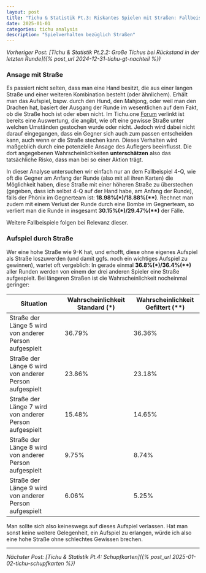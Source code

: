 ```yaml
---
layout: post
title: "Tichu & Statistik Pt.3: Riskantes Spielen mit Straßen: Fallbeispiele"
date: 2025-01-01
categories: tichu analysis
description: "Spielverhalten bezüglich Straßen"
---
```


*Vorheriger Post: [Tichu & Statistik Pt.2.2: Große Tichus bei Rückstand in der letzten Runde]({% post_url 2024-12-31-tichu-gt-nachteil %})*

### Ansage mit Straße

Es passiert nicht selten, dass man eine Hand besitzt, die aus einer langen Straße und einer weiteren Kombination besteht (oder ähnlichem).
Erhält man das Aufspiel, bspw. durch den Hund, den Mahjong, oder weil man den Drachen hat,  basiert der Ausgang der Runde im wesentlichen auf dem Fakt, ob die Straße hoch ist oder eben nicht. 
Im Tichu.one [Forum](https://pun2.tichu.one/display_strassen_wahrscheinlichkeit.php) verlinkt ist bereits eine Auswertung, die angibt, wie oft eine gewisse Straße unter welchen Umständen gestochen wurde oder nicht. Jedoch wird dabei nicht darauf eingegangen, dass ein Gegner sich auch zum passen entscheiden kann, auch wenn er die Straße stechen kann. Dieses Verhalten wird maßgeblich durch eine potenzielle Ansage des Auflegers beeinflusst.
Die dort angegebenen Wahrscheinlichkeiten **unterschätzen** also das tatsächliche Risko, dass man bei so einer Aktion trägt.

In dieser Analyse untersuchen wir einfach nur an dem Fallbeispiel 4-Q, wie oft die Gegner am Anfang der Runde (also mit all ihren Karten) die Möglichkeit haben, diese Straße mit einer höheren Straße zu überstechen (gegeben, dass ich selbst 4-Q auf der Hand habe, am Anfang der Runde), falls der Phönix im Gegnerteam ist: **18.98%(\*)/18.88%(\*\*)**. Rechnet man zudem mit einem Verlust der Runde durch eine Bombe im Gegnerteam, so verliert man die Runde in insgesamt **30.15%(\*)/29.47%(\*\*)** der Fälle.

Weitere Fallbeispiele folgen bei Relevanz dieser.


### Aufspiel durch Straße
Wer eine hohe Straße wie 9-K hat, und erhofft, diese ohne eigenes Aufspiel als Straße loszuwerden (und damit ggfs. noch ein wichtiges Aufspiel zu gewinnen), wartet oft vergeblich: In gerade einmal **36.8%(\*)/36.4%(\*\*)** aller Runden werden von einem der drei anderen Spieler
eine Straße aufgespielt. Bei längeren Straßen ist die Wahrscheinlichkeit nocheinmal geringer:

| Situation | Wahrscheinlichkeit Standard (*) | Wahrscheinlichkeit Gefiltert (**) |
|-----------|--------------------------------|-----------------------------------|
| Straße der Länge 5 wird von anderer Person aufgespielt | 36.79%  | 36.36%|
| Straße der Länge 6 wird von anderer Person aufgespielt | 23.86%  | 23.18%|
| Straße der Länge 7 wird von anderer Person aufgespielt | 15.48%  | 14.65%|
| Straße der Länge 8 wird von anderer Person aufgespielt | 9.75%  | 8.74%|
| Straße der Länge 9 wird von anderer Person aufgespielt | 6.06%  | 5.25%|

Man sollte sich also keineswegs auf dieses Aufspiel verlassen. Hat man sonst keine weitere Gelegenheit, ein Aufspiel zu erlangen, würde ich also eine hohe Straße ohne schlechtes Gewissen brechen.


---

*Nächster Post: [Tichu & Statistik Pt.4: Schupfkarten]({% post_url 2025-01-02-tichu-schupfkarten %})*